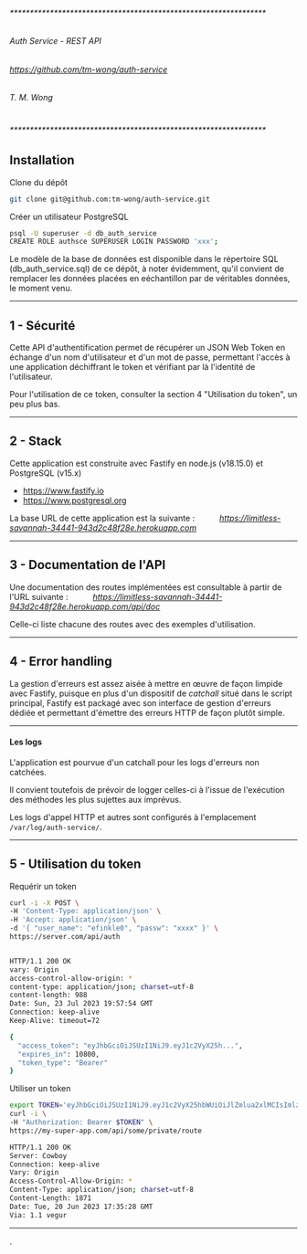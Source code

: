 ###### ****************************************************************

######    _Auth Service - REST API_
######    _https://github.com/tm-wong/auth-service_
######    T. M. Wong
# 
###### ****************************************************************

## Installation
Clone du dépôt
```bash
git clone git@github.com:tm-wong/auth-service.git
```
Créer un utilisateur PostgreSQL 

```bash
psql -U superuser -d db_auth_service
CREATE ROLE authsce SUPERUSER LOGIN PASSWORD 'xxx';
```

Le modèle de la base de données est disponible dans le répertoire SQL (db_auth_service.sql) de ce dépôt, à noter évidemment, qu'il convient de remplacer les données placées en eéchantillon par de véritables données, le moment venu.



---

## 1 - Sécurité
Cette API d'authentification permet de récupérer un JSON Web Token en échange d'un nom d'utilisateur et d'un mot de passe, permettant l'accès à une application déchiffrant le token et vérifiant par là l'identité de l'utilisateur.

Pour l'utilisation de ce token, consulter la section 4 "Utilisation du token", un peu plus bas.

---

## 2 - Stack

Cette application est construite avec Fastify en node.js (v18.15.0) et PostgreSQL (v15.x)
- https://www.fastify.io
- https://www.postgresql.org

La base URL de cette application est la suivante :
&nbsp;&nbsp;&nbsp;&nbsp;&nbsp;&nbsp;&nbsp;&nbsp;&nbsp;&nbsp;_https://limitless-savannah-34441-943d2c48f28e.herokuapp.com_

---

## 3 - Documentation de l'API
Une documentation des routes implémentées est consultable à partir de l'URL suivante :
&nbsp;&nbsp;&nbsp;&nbsp;&nbsp;&nbsp;&nbsp;&nbsp;&nbsp;&nbsp;_https://limitless-savannah-34441-943d2c48f28e.herokuapp.com/api/doc_

Celle-ci liste chacune des routes avec des exemples d'utilisation.

---

## 4 - Error handling

La gestion d'erreurs est assez aisée à mettre en œuvre de façon limpide avec Fastify, puisque en plus d'un dispositif de _catchall_ situé dans le script principal, Fastify est packagé avec son interface de gestion d'erreurs dédiée et permettant d'émettre des erreurs HTTP de façon plutôt simple.

---

#### Les logs

L'application est pourvue d'un catchall pour les logs d'erreurs non catchées.

Il convient toutefois de prévoir de logger celles-ci à l'issue de l'exécution des méthodes les plus sujettes aux imprévus.

Les logs d'appel HTTP et autres sont configurés à l'emplacement `/var/log/auth-service/`.


---

## 5 - Utilisation du token

Requérir un token


```sh
curl -i -X POST \
-H 'Content-Type: application/json' \
-H 'Accept: application/json' \
-d '{ "user_name": "efinkle0", "passw": "xxxx" }' \
https://server.com/api/auth


HTTP/1.1 200 OK
vary: Origin
access-control-allow-origin: *
content-type: application/json; charset=utf-8
content-length: 988
Date: Sun, 23 Jul 2023 19:57:54 GMT
Connection: keep-alive
Keep-Alive: timeout=72

{
  "access_token": "eyJhbGciOiJSUzI1NiJ9.eyJ1c2VyX25h...",
  "expires_in": 10800,
  "token_type": "Bearer"
}

```

Utiliser un token

```sh
export TOKEN='eyJhbGciOiJSUzI1NiJ9.eyJ1c2VyX25hbWUiOiJlZmlua2xlMCIsImlzcyI6ImF1...'
curl -i \
-H "Authorization: Bearer $TOKEN" \
https://my-super-app.com/api/some/private/route

HTTP/1.1 200 OK
Server: Cowboy
Connection: keep-alive
Vary: Origin
Access-Control-Allow-Origin: *
Content-Type: application/json; charset=utf-8
Content-Length: 1871
Date: Tue, 20 Jun 2023 17:35:28 GMT
Via: 1.1 vegur
```

---





.






